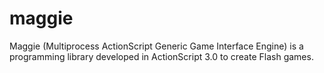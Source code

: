 maggie
======

Maggie (Multiprocess ActionScript Generic Game Interface Engine) is a programming library developed in ActionScript 3.0 to create Flash games.